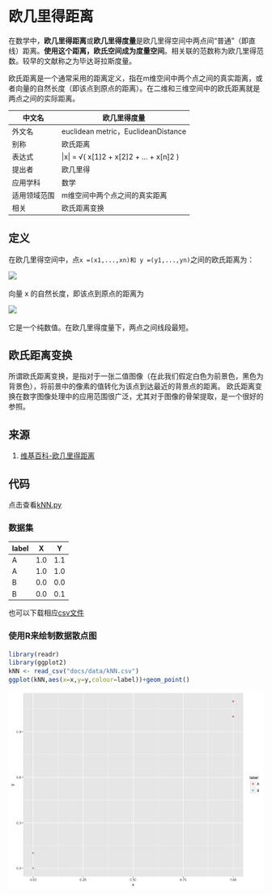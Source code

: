 # 欧几里得距离

在数学中，**欧几里得距离**或**欧几里得度量**是欧几里得空间中两点间“普通”（即直线）距离。**使用这个距离，欧氏空间成为度量空间**。相关联的范数称为欧几里得范数。较早的文献称之为毕达哥拉斯度量。

欧氏距离是一个通常采用的距离定义，指在m维空间中两个点之间的真实距离，或者向量的自然长度（即该点到原点的距离）。在二维和三维空间中的欧氏距离就是两点之间的实际距离。


|中文名|欧几里得度量|
|--|--|
|外文名| euclidean metric，EuclideanDistance|
|别称|欧氏距离|
|表达式| \|x\| = √( x[1]2 + x[2]2 + … + x[n]2 ) |
|提出者|欧几里得|
|应用学科|数学|
|适用领域范围|m维空间中两个点之间的真实距离|
|相关|欧氏距离变换|

## 定义

在欧几里得空间中，点`x =(x1,...,xn)和 y =(y1,...,yn)`之间的欧氏距离为：

![](https://wikimedia.org/api/rest_v1/media/math/render/svg/bfa1815838113388d78c9402bba7308d734a4af2)

向量 x 的自然长度，即该点到原点的距离为

![](https://wikimedia.org/api/rest_v1/media/math/render/svg/56a66e2fe1f9b5e41cd5cb7d7e0fd549705f9d99)

它是一个纯数值。在欧几里得度量下，两点之间线段最短。

## 欧氏距离变换

所谓欧氏距离变换，是指对于一张二值图像（在此我们假定白色为前景色，黑色为背景色），将前景中的像素的值转化为该点到达最近的背景点的距离。
欧氏距离变换在数字图像处理中的应用范围很广泛，尤其对于图像的骨架提取，是一个很好的参照。

## 来源

1. [维基百科-欧几里得距离](https://zh.wikipedia.org/wiki/%E6%AC%A7%E5%87%A0%E9%87%8C%E5%BE%97%E8%B7%9D%E7%A6%BB)

## 代码

点击查看[kNN.py](../../example/ml/kNN.py)

### 数据集

|label|X|Y|
|--|--|--|
|A|1.0|1.1|
|A|1.0|1.0|
|B|0.0|0.0|
|B|0.0|0.1|

也可以下载相应[csv文件](../data/kNN.csv)

### 使用R来绘制数据散点图

```r
library(readr)
library(ggplot2)
kNN <- read_csv("docs/data/kNN.csv")
ggplot(kNN,aes(x=x,y=y,colour=label))+geom_point()
```

![kNN散点图](../images/kNN.png)
